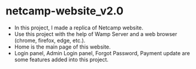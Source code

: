 # netcamp-website_v2.0
- In this project, I made a replica of Netcamp website.
- Use this project with the help of Wamp Server and a web browser (chrome, firefox, edge, etc.).
- Home is the main page of this website.
- Login panel, Admin Login panel, Forgot Password, Payment update are some features added into this project.
